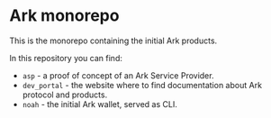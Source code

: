 # Ark monorepo

This is the monorepo containing the initial Ark products.

In this repository you can find:

- `asp` - a proof of concept of an Ark Service Provider.
- `dev_portal` - the website where to find documentation about Ark protocol and products.
- `noah` - the initial Ark wallet, served as CLI.
